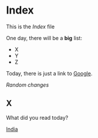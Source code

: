 # Index

This is the _Index_ file

One day, there will be a **big** list:


-  X
-  Y
-  Z

Today, there is just a link to [Google](www.google.com).

_Random changes_

## X

What did you read today?


[India](page1.md)








